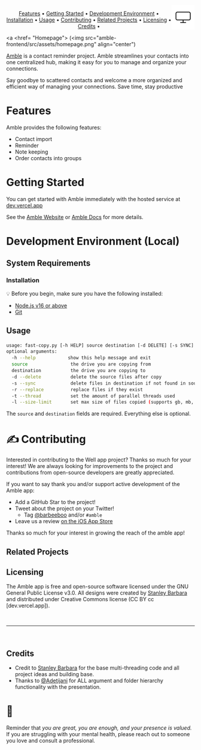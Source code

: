 <img src="amble-frontend/src/assets/icon1.png" align="right" />

<p align="center">
  <a href="#Features">Features</a> •
  <a href="#Getting Started">Getting Started</a> •
  <a href="#Development Environment">Development Environment</a> •
  <a href="#Installation">Installation</a> •
  <a href="#Usage">Usage</a> •
  <a href="#Contributing">Contributing</a> •
  <a href="#Related Projects">Related Projects</a> •
  <a href="#licensing">Licensing</a> •
  <a href="#Credits">Credits</a> •
</p>  

<p align="center">
  
<a <href= "Homepage"> (<img src="amble-frontend/src/assets/homepage.png" align="center"</a>)
</p>      



[Amble](https://amble-dev.vercel.app/) is a contact reminder project. Amble streamlines your contacts into one centralized hub, making it easy for you to manage and organize your connections. 

Say goodbye to scattered contacts and welcome a more organized and efficient way of managing your connections. Save time, stay productive

# Features

Amble provides the following features:

- Contact import
- Reminder
- Note keeping
- Order contacts into groups

# Getting Started

You can get started with Amble immediately with the hosted service at [dev.vercel.app](https://amble-dev.vercel.app/)


See the [Amble Website](https://amble-dev.vercel.app/) or [Amble Docs](https://docs.google.com/document/d/1XadW9SXYFdLL6W4NLDGdiZ-h9uly24InD6Raw4RVQLk/edit?usp=sharing/) for more details.


# Development Environment (Local)

## System Requirements

### Installation

:bulb: Before you begin, make sure you have the following installed:

- [Node.js v16 or above](https://nodejs.org/en/download/)
- [Git](https://git-scm.com/book/en/v2/Getting-Started-Installing-Git/)

## Usage
```sh
usage: fast-copy.py [-h HELP] source destination [-d DELETE] [-s SYNC] [-r REPLACE]
optional arguments:
  -h --help            show this help message and exit
  source                the drive you are copying from
  destination           the drive you are copying to
  -d --delete           delete the source files after copy
  -s --sync             delete files in destination if not found in source (do not use, if using with rsync)
  -r --replace          replace files if they exist
  -t --thread           set the amount of parallel threads used
  -l --size-limit       set max size of files copied (supports gb, mb, kb) eg 1.5gb
```
The `source` and `destination` fields are required. Everything else is optional.

# ✍️ Contributing

Interested in contributing to the Well app project? Thanks so much for your interest! We are always looking for improvements to the project and contributions from open-source developers are greatly appreciated.

If you want to say thank you and/or support active development of the Amble app:

- Add a GitHub Star to the project!
- Tweet about the project on your Twitter!
  - Tag [@barbeeboo](https://twitter.com/barbeeboo_) and/or `#amble`
- Leave us a review [on the iOS App Store](https:!)

Thanks so much for your interest in growing the reach of the amble app!

## Related Projects



## Licensing
The Amble app is free and open-source software licensed under the GNU General Public License v3.0. All designs were created by [Stanley Barbara](https://github.com/BarbaraStanley) and distributed under Creative Commons license (CC BY  cc [dev.vercel.app]).

<br />

---

<br />


## Credits
- Credit to [Stanley Barbara](https://github.com/BarbaraStanley) for the base multi-threading code and all project ideas and building base.   
- Thanks to [@Adetijani](https://github.com/adetijani) for ALL argument and folder hierarchy functionality with the presentation.

# 💛

Reminder that *you are great, you are enough, and your presence is valued.* If you are struggling with your mental health, please reach out to someone you love and consult a professional.